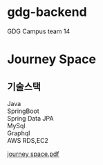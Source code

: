 # gdg-backend
GDG Campus team 14

# Journey Space 
## 기술스택  
Java   
SpringBoot   
Spring Data JPA   
MySql   
Graphql   
AWS RDS,EC2

[journey space.pdf](https://github.com/gdg14/gdg-journeyspace-backend/files/6796240/journey.space.pdf)
